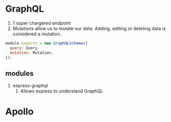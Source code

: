 # GraphQL

1. 1 super chargered endpoint
2. Mutations allow us to mutate our data. Adding, editing or deleting data is considered a mutation.

```javascript
module.exports = new GraphQLSchema({
  query: Query,
  mutation: Mutation,
});
```

## modules
1. express-graphql
    1. Allows express to understand GraphQL

# Apollo